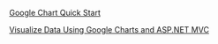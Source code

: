 [Google Chart Quick Start](https://blog.cinlogic.com/2016/02/26/visualize-data-using-google-charts-and-aspnet-mvc/)

[
Visualize Data Using Google Charts and ASP.NET MVC](https://blog.cinlogic.com/2016/02/26/visualize-data-using-google-charts-and-aspnet-mvc/)
